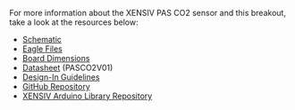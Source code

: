 For more information about the XENSIV PAS CO2 sensor and this breakout, take a look at the resources below:

* [Schematic](./assets/board_files/SparkFun_Qwiic_CO2_Sensor_XENSIV_PAS.pdf)
* [Eagle Files](./assets/board_files/SparkFun_Qwiic_CO2_Sensor_XENSIV_PAS.zip)
* [Board Dimensions](./assets/board_files/SparkFun_Qwiic_CO2_Sensor_XENSIV_PAS-Dimensions.png)
* [Datasheet](./assets/component_documentation/Infineon-PASCO2V01-DataSheet-v01_03-DataSheet-v01_03-EN.pdf) (PASCO2V01)
* [Design-In Guidelines](./assets/component_documentation/Infineon-PAS_CO2_General_Design-In_Guideline.docx.-ApplicationNotes-v01_02-EN.pdf)
* [GitHub Repository](https://github.com/sparkfun/SparkFun_Qwiic_CO2_Sensor_XENSIV_PAS)
* [XENSIV Arduino Library Repository](https://github.com/Infineon/arduino-pas-co2-sensor)
